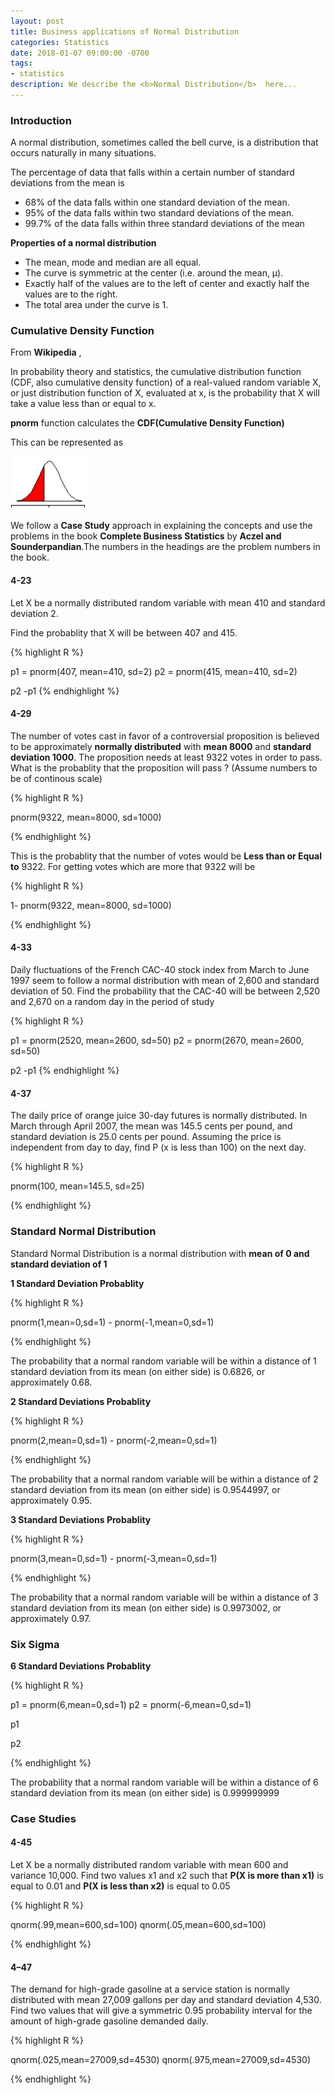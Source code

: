 ```yaml
---
layout: post
title: Business applications of Normal Distribution
categories: Statistics
date: 2018-01-07 09:00:00 -0700
tags:
- statistics
description: We describe the <b>Normal Distribution</b>  here...
---
```


###  Introduction
                                

A normal distribution, sometimes called the bell curve, is a distribution that occurs naturally in many situations.            

The percentage of data that falls within a certain number of standard deviations from the mean is       
* 68% of the data falls within one standard deviation of the mean.          
* 95% of the data falls within two standard deviations of the mean.             
* 99.7% of the data falls within three standard deviations of the mean   

**Properties of a normal distribution**        

* The mean, mode and median are all equal.            
* The curve is symmetric at the center (i.e. around the mean, μ).              
*  Exactly half of the values are to the left of center and exactly half the values are to the right.     
* The total area under the curve is 1.                     


### Cumulative Density Function         
                       

From **Wikipedia** ,       

>
In probability theory and statistics, the cumulative distribution function (CDF, also cumulative density function) of a real-valued random variable X, or just distribution function of X, evaluated at x, is the probability that X will take a value less than or equal to x.

**pnorm** function calculates the **CDF(Cumulative Density Function)**        

This can be represented as 

![Probality Less Than P](/img/ProbablityLessThanp.jpg)          

We follow a **Case Study** approach in explaining the concepts and use the problems in the book 
**Complete Business Statistics** by **Aczel and Sounderpandian**.The numbers in the headings are the problem numbers in the book.       
      



#### 4-23
                          

Let X be a normally distributed random variable with mean 410 and standard deviation 2.              

Find the probablity that X will be between 407 and 415.

{% highlight R %}

p1 = pnorm(407, mean=410, sd=2)
p2 = pnorm(415, mean=410, sd=2)

p2 -p1
{% endhighlight %}


#### 4-29
                

The number of votes cast in favor of a controversial proposition is believed to be approximately **normally distributed** with **mean 8000** and **standard deviation 1000**. The proposition needs at least 9322 votes in order to pass. What is the probablity that the proposition will pass ? (Assume numbers to be of continous scale)

{% highlight R %}

pnorm(9322, mean=8000, sd=1000)

{% endhighlight %}

This is the probablity that the number of votes would be **Less than or Equal to**  9322. For getting votes which are more that 9322 will be

{% highlight R %}

1- pnorm(9322, mean=8000, sd=1000)

{% endhighlight %}

#### 4-33
                  

Daily fluctuations of the French CAC-40 stock index from March to June 1997
seem to follow a normal distribution with mean of 2,600 and standard deviation of 50.
Find the probability that the CAC-40 will be between 2,520 and 2,670 on a random
day in the period of study

{% highlight R %}

p1 = pnorm(2520, mean=2600, sd=50)
p2 = pnorm(2670, mean=2600, sd=50)

p2 -p1
{% endhighlight %}


#### 4-37
                     

The daily price of orange juice 30-day futures is normally distributed. In
March through April 2007, the mean was 145.5 cents per pound, and standard
deviation is  25.0 cents per pound. Assuming the price is independent from day to
day, find P (x is less than 100) on the next day.


{% highlight R %}

pnorm(100, mean=145.5, sd=25)

{% endhighlight %}


### Standard Normal Distribution
                             

Standard Normal Distribution is a normal distribution with **mean of 0 and standard deviation of 1**    

**1 Standard Deviation Probablity**   
           
{% highlight R %}

pnorm(1,mean=0,sd=1) - pnorm(-1,mean=0,sd=1)

{% endhighlight %}

The probability that a normal random variable will be within a distance
of 1 standard deviation from its mean (on either side) is 0.6826, or
approximately 0.68.


**2 Standard Deviations Probablity**   

{% highlight R %}

pnorm(2,mean=0,sd=1) - pnorm(-2,mean=0,sd=1)

{% endhighlight %}

The probability that a normal random variable will be within a distance
of 2 standard deviation from its mean (on either side) is 0.9544997, or
approximately 0.95.


**3 Standard Deviations Probablity**   

{% highlight R %}

pnorm(3,mean=0,sd=1) - pnorm(-3,mean=0,sd=1)

{% endhighlight %}

The probability that a normal random variable will be within a distance
of 3 standard deviation from its mean (on either side) is 0.9973002, or
approximately 0.97.

###  Six Sigma


**6 Standard Deviations Probablity**   

{% highlight R %}

p1 = pnorm(6,mean=0,sd=1) 
p2 = pnorm(-6,mean=0,sd=1)

p1

p2

{% endhighlight %}

The probability that a normal random variable will be within a distance of 6 standard deviation from its mean (on either side) is 0.999999999


### Case Studies
                     

#### 4-45
                     

Let X be a normally distributed random variable with mean 600 and variance 10,000. Find two values x1 and x2 such that **P(X is more  than x1)** is equal to 0.01 and **P(X is less than x2)** is equal to 0.05

{% highlight R %}

qnorm(.99,mean=600,sd=100) 
qnorm(.05,mean=600,sd=100) 

{% endhighlight %}

#### 4–47   
                       

The demand for high-grade gasoline at a service station is normally distributed
with mean 27,009 gallons per day and standard deviation 4,530. Find two values
that will give a symmetric 0.95 probability interval for the amount of high-grade
gasoline demanded daily.

{% highlight R %}

qnorm(.025,mean=27009,sd=4530) 
qnorm(.975,mean=27009,sd=4530) 

{% endhighlight %}

